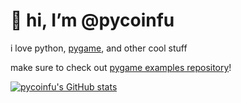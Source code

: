 <h1>👋 hi, I’m @pycoinfu</h1>

i love python, [pygame](https://github.com/pygame), and other cool stuff
  
make sure to check out <a href="https://github.com/Matiiss/pygame_examples"> pygame examples repository</a>!

[![pycoinfu's GitHub stats](https://github-readme-stats.vercel.app/api?username=pycoinfu&hide=stars&count_private=true&show_icons=true&theme=tokyonight)](https://github.com/anuraghazra/github-readme-stats)
